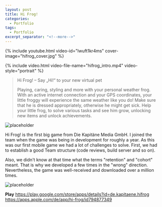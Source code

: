 ```yaml
---
layout: post
title: Hi Frog!
categories:
  - Portfolio
tags:
  - Portfolio
excerpt_separator: "<!--more-->"
---
```


{% include youtube.html video-id="lwuft1kr4ms" cover-image="hifrog_cover.jpg" %}

{% include video.html video-file-name="hifrog_intro.mp4" video-style="portrait" %}
 ឵឵
> Hi Frog! – Say „Hi!“ to your new virtual pet
>
> Playing, caring, styling and more with your personal weather frog.
> With an active internet connection and your GPS coordinates, your little froggy will experience the same weather like you do! Make sure that he is dressed appropriately, otherwise he might get sick.
Help your little frog, to solve various tasks and see him grow, unlocking new items and unlock achievements.

![placeholder]({{site.baseurl}}/assets/images/hifrog_promo_1.jpg "Promo 1")

Hi Frog! is the first big game from Die Kapitäne Media GmbH. I joined the team when the game was being in development for roughly a year. As this was our first mobile game we had a lot of challenges to solve. First, we had to establish a good Team structure (code reviews, build server and so on). 

Also, we didn't know at that time what the terms "retention" and "cohort" meant. That is why we developed a few times in the "wrong" direction. 
Nevertheless, the game was well-received and downloaded over a million times.

![placeholder]({{site.baseurl}}/assets/images/hifrog_promo_2.jpg "Promo 2")

**Play** 
<https://play.google.com/store/apps/details?id=de.kapitaene.hifrog>
<https://apps.apple.com/de/app/hi-frog/id794877349>
